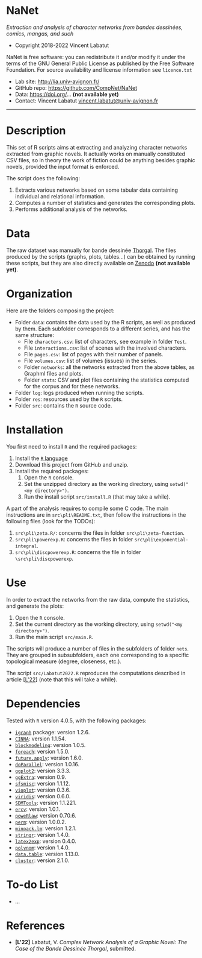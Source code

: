 NaNet
=======
*Extraction and analysis of character networks from bandes dessinées, comics, mangas, and such*

* Copyright 2018-2022 Vincent Labatut 

NaNet is free software: you can redistribute it and/or modify it under the terms of the GNU General Public License as published by the Free Software Foundation. For source availability and license information see `licence.txt`

* Lab site: http://lia.univ-avignon.fr/
* GitHub repo: https://github.com/CompNet/NaNet
* Data: https://doi.org/... **(not available yet)**
* Contact: Vincent Labatut <vincent.labatut@univ-avignon.fr>

-----------------------------------------------------------------------


# Description
This set of R scripts aims at extracting and analyzing character networks extracted from graphic novels. It actually works on manually constituted CSV files, so in theory the work of fiction could be anything besides graphic novels, provided the input format is enforced.

The script does the following:
1. Extracts various networks based on some tabular data containing individual and relational information.
2. Computes a number of statistics and generates the corresponding plots.
3. Performs additional analysis of the networks.


# Data
The raw dataset was manually for bande dessinée [Thorgal](https://en.wikipedia.org/wiki/Thorgal). The files produced by the scripts (graphs, plots, tables...) can be obtained by running these scripts, but they are also directly available on [Zenodo](https://doi.org/...) **(not available yet)**.


# Organization
Here are the folders composing the project:
* Folder `data`: contains the data used by the R scripts, as well as produced by them. Each subfolder corresponds to a different series, and has the same structure:
  * File `characters.csv`: list of characters, see example in folder `Test`.
  * File `interactions.csv`: list of scenes with the involved characters.
  * File `pages.csv`: list of pages with their number of panels.
  * File `volumes.csv`: list of volumes (issues) in the series.
  * Folder `networks`: all the networks extracted from the above tables, as Graphml files and plots.
  * Folder `stats`: CSV and plot files containing the statistics computed for the corpus and for these networks.
* Folder `log`: logs produced when running the scripts.
* Folder `res`: resources used by the `R` scripts.
* Folder `src`: contains the `R` source code.


# Installation
You first need to install `R` and the required packages:

1. Install the [`R` language](https://www.r-project.org/)
2. Download this project from GitHub and unzip.
3. Install the required packages: 
   1. Open the `R` console.
   2. Set the unzipped directory as the working directory, using `setwd("<my directory>")`.
   3. Run the install script `src/install.R` (that may take a while).

A part of the analysis requires to compile some C code. The main instructions are in `src\pli\README.txt`, then follow the instructions in the following files (look for the TODOs):
1. `src\pli\zeta.R/`: concerns the files in folder `src\pli\zeta-function`.
2. `src\pli\powerexp.R`: concerns the files in folder `src\pli\exponential-integral`.
3. `src\pli\discpowerexp.R`: concerns the file in folder `\src\pli\discpowerexp`.


# Use
In order to extract the networks from the raw data, compute the statistics, and generate the plots:

1. Open the `R` console.
2. Set the current directory as the working directory, using `setwd("<my directory>")`.
3. Run the main script `src/main.R`.

The scripts will produce a number of files in the subfolders of folder `nets`. They are grouped in subsubfolders, each one corresponding to a specific topological measure (degree, closeness, etc.). 

The script `src/Labatut2022.R` reproduces the computations described in article [[L'22](#references)] (note that this will take a while).


# Dependencies
Tested with `R` version 4.0.5, with the following packages:
* [`igraph`](http://igraph.org/r/) package: version 1.2.6.
* [`CINNA`](https://cran.r-project.org/web/packages/CINNA/): version 1.1.54.
* [`blockmodeling`](https://cran.r-project.org/web/packages/blockmodeling/): version 1.0.5.
* [`foreach`](https://cran.r-project.org/web/packages/foreach/): version 1.5.0.
* [`future.apply`](https://cran.r-project.org/web/packages/future.apply/): version 1.6.0.
* [`doParallel`](https://cran.r-project.org/web/packages/doParallel/): version 1.0.16.
* [`ggplot2`](https://cran.r-project.org/web/packages/ggplot2/): version 3.3.3.
* [`ggExtra`](https://cran.r-project.org/web/packages/ggExtra/): version 0.9.
* [`sfsmisc`](https://cran.r-project.org/web/packages/sfsmisc/): version 1.1.12.
* [`vioplot`](https://cran.r-project.org/web/packages/vioplot/): version 0.3.6.
* [`viridis`](https://cran.r-project.org/web/packages/viridis/): version 0.6.0.
* [`SDMTools`](https://cran.rstudio.com/web/packages/SDMTools): version 1.1.221.
* [`ercv`](https://cran.r-project.org/web/packages/ercv/): version 1.0.1.
* [`poweRlaw`](https://cran.r-project.org/web/packages/poweRlaw/): version 0.70.6.
* [`perm`](https://cran.r-project.org/web/packages/perm/): version 1.0.0.2.
* [`minpack.lm`](https://cran.r-project.org/web/packages/minpack.lm/): version 1.2.1.
* [`stringr`](https://cran.r-project.org/web/packages/stringr/): version 1.4.0.
* [`latex2exp`](https://cran.r-project.org/web/packages/latex2exp/): version 0.4.0.
* [`polynom`](https://cran.r-project.org/web/packages/polynom/): version 1.4.0.
* [`data.table`](https://cran.r-project.org/web/packages/data.table/): version 1.13.0.
* [`cluster`](https://cran.rstudio.com/web/packages/cluster): version 2.1.0.


# To-do List
* ...


# References
* **[L'22]** Labatut, V. *Complex Network Analysis of a Graphic Novel: The Case of the Bande Dessinée Thorgal*, submitted.
